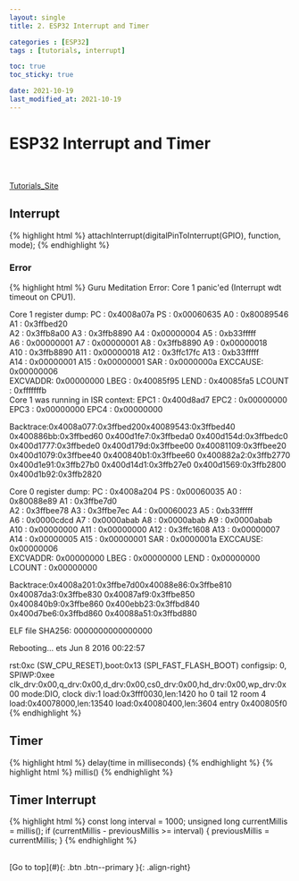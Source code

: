 ```yaml
---
layout: single
title: 2. ESP32 Interrupt and Timer

categories : [ESP32]
tags : [tutorials, interrupt]

toc: true
toc_sticky: true

date: 2021-10-19
last_modified_at: 2021-10-19
---
```


# ESP32 Interrupt and Timer
<br>

[Tutorials_Site](https://randomnerdtutorials.com/esp32-pir-motion-sensor-interrupts-timers/)
<br>


  
## Interrupt
{% highlight html %}
attachInterrupt(digitalPinToInterrupt(GPIO), function, mode);
{% endhighlight %}
<br>

### Error
{% highlight html %}
Guru Meditation Error: Core  1 panic'ed (Interrupt wdt timeout on CPU1). 

Core  1 register dump:
PC      : 0x4008a07a  PS      : 0x00060635  A0      : 0x80089546  A1      : 0x3ffbed20  
A2      : 0x3ffb8a00  A3      : 0x3ffb8890  A4      : 0x00000004  A5      : 0xb33fffff  
A6      : 0x00000001  A7      : 0x00000001  A8      : 0x3ffb8890  A9      : 0x00000018  
A10     : 0x3ffb8890  A11     : 0x00000018  A12     : 0x3ffc17fc  A13     : 0xb33fffff  
A14     : 0x00000001  A15     : 0x00000001  SAR     : 0x0000000a  EXCCAUSE: 0x00000006  
EXCVADDR: 0x00000000  LBEG    : 0x40085f95  LEND    : 0x40085fa5  LCOUNT  : 0xfffffffb  
Core  1 was running in ISR context:
EPC1    : 0x400d8ad7  EPC2    : 0x00000000  EPC3    : 0x00000000  EPC4    : 0x00000000

Backtrace:0x4008a077:0x3ffbed200x40089543:0x3ffbed40 0x400886bb:0x3ffbed60 0x400d1fe7:0x3ffbeda0 0x400d154d:0x3ffbedc0 0x400d1777:0x3ffbede0 0x400d179d:0x3ffbee00 0x40081109:0x3ffbee20 0x400d1079:0x3ffbee40 0x400840b1:0x3ffbee60 0x400882a2:0x3ffb2770 0x400d1e91:0x3ffb27b0 0x400d14d1:0x3ffb27e0 0x400d1569:0x3ffb2800 0x400d1b92:0x3ffb2820 

Core  0 register dump:
PC      : 0x4008a204  PS      : 0x00060035  A0      : 0x80088e89  A1      : 0x3ffbe7d0  
A2      : 0x3ffbee78  A3      : 0x3ffbe7ec  A4      : 0x00060023  A5      : 0xb33fffff  
A6      : 0x0000cdcd  A7      : 0x0000abab  A8      : 0x0000abab  A9      : 0x0000abab  
A10     : 0x00000000  A11     : 0x00000000  A12     : 0x3ffc1608  A13     : 0x00000007  
A14     : 0x00000005  A15     : 0x00000001  SAR     : 0x0000001a  EXCCAUSE: 0x00000006  
EXCVADDR: 0x00000000  LBEG    : 0x00000000  LEND    : 0x00000000  LCOUNT  : 0x00000000  

Backtrace:0x4008a201:0x3ffbe7d00x40088e86:0x3ffbe810 0x40087da3:0x3ffbe830 0x40087af9:0x3ffbe850 0x400840b9:0x3ffbe860 0x400ebb23:0x3ffbd840 0x400d7be6:0x3ffbd860 0x40088a51:0x3ffbd880 

ELF file SHA256: 0000000000000000

Rebooting...
ets Jun  8 2016 00:22:57

rst:0xc (SW_CPU_RESET),boot:0x13 (SPI_FAST_FLASH_BOOT)
configsip: 0, SPIWP:0xee
clk_drv:0x00,q_drv:0x00,d_drv:0x00,cs0_drv:0x00,hd_drv:0x00,wp_drv:0x00
mode:DIO, clock div:1
load:0x3fff0030,len:1420
ho 0 tail 12 room 4
load:0x40078000,len:13540
load:0x40080400,len:3604
entry 0x400805f0
{% endhighlight %}


## Timer
{% highlight html %}
delay(time in milliseconds)
{% endhighlight %}
{% highlight html %}
millis()
{% endhighlight %}
<br>

## Timer Interrupt
{% highlight html %}
const long interval = 1000; 
unsigned long currentMillis = millis();
if (currentMillis - previousMillis >= interval) {
    previousMillis = currentMillis;
}
{% endhighlight %}


<br>
[Go to top](#){: .btn .btn--primary }{: .align-right}